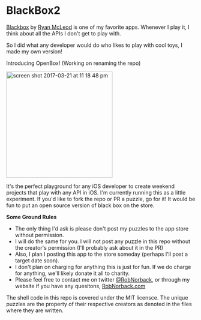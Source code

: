 # BlackBox2

[Blackbox](https://itunes.apple.com/us/app/blackbox-think-outside-box/id962969578) by [Ryan McLeod](https://twitter.com/warpling) is one of my favorite apps. Whenever I play it, I think about all the APIs I don't get to play with.

So I did what any developer would do who likes to play with cool toys, I made my own version!

Introducing OpenBox! (Working on renaming the repo)

<img width="283" alt="screen shot 2017-03-21 at 11 18 48 pm" src="https://cloud.githubusercontent.com/assets/643857/24184762/c7cbdc7a-0e8c-11e7-9bcd-1b0bc9cee522.png">

It's the perfect playground for any iOS developer to create weekend projects that play with any API in iOS. I'm currently running this as a little experiment.  If you'd like to fork the repo or PR a puzzle, go for it!  It would be fun to put an open source version of black box on the store.

**Some Ground Rules**
- The only thing I'd ask is please don't post my puzzles to the app store without permission. 
- I will do the same for you. I will not post any puzzle in this repo without the creator's permission (I'll probably ask about it in the PR)
- Also, I plan I posting this app to the store someday (perhaps I'll post a target date soon).
- I don't plan on charging for anything this is just for fun. If we do charge for anything, we'll likely donate it all to charity.
- Please feel free to contact me on twitter [@RobNorback](https://twitter.com/robnorback), or through my website if you have any quesitons, [RobNorback.com](http://www.robnorback.com/)

The shell code in this repo is covered under the MIT licensce. The unique puzzles are the property of their respective creators as denoted in the files where they are written.
